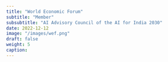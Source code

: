 ```yaml
---
title: "World Economic Forum"
subtitle: "Member"
subsubtitle: "AI Advisory Council of the AI for India 2030"
date: 2022-12-12
image: "/images/wef.png"
draft: false
weight: 5
caption:
---
```





